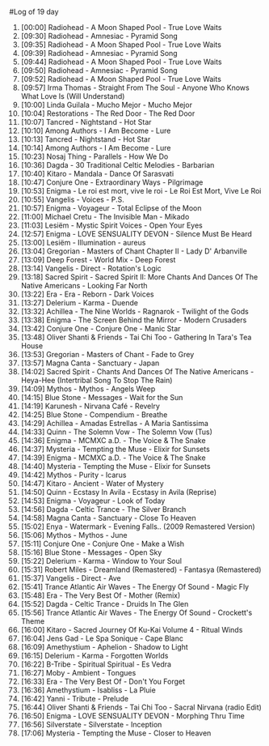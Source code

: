 #Log of 19 day

1. [00:00] Radiohead - A Moon Shaped Pool - True Love Waits
1. [09:30] Radiohead - Amnesiac - Pyramid Song
1. [09:35] Radiohead - A Moon Shaped Pool - True Love Waits
1. [09:39] Radiohead - Amnesiac - Pyramid Song
1. [09:44] Radiohead - A Moon Shaped Pool - True Love Waits
1. [09:50] Radiohead - Amnesiac - Pyramid Song
1. [09:52] Radiohead - A Moon Shaped Pool - True Love Waits
1. [09:57] Irma Thomas - Straight From The Soul - Anyone Who Knows What Love Is (Will Understand)
1. [10:00] Linda Guilala - Mucho Mejor - Mucho Mejor
1. [10:04] Restorations - The Red Door - The Red Door
1. [10:07] Tancred - Nightstand - Hot Star
1. [10:10] Among Authors - I Am Become - Lure
1. [10:13] Tancred - Nightstand - Hot Star
1. [10:14] Among Authors - I Am Become - Lure
1. [10:23] Nosaj Thing - Parallels - How We Do
1. [10:36] Dagda - 30 Traditional Celtic Melodies - Barbarian
1. [10:40] Kitaro - Mandala - Dance Of Sarasvati
1. [10:47] Conjure One - Extraordinary Ways - Pilgrimage
1. [10:53] Enigma - Le roi est mort, vive le roi - Le Roi Est Mort, Vive Le Roi
1. [10:55] Vangelis - Voices - P.S.
1. [10:57] Enigma - Voyageur - Total Eclipse of the Moon
1. [11:00] Michael Cretu - The Invisible Man - Mikado
1. [11:03] Lesiëm - Mystic Spirit Voices - Open Your Eyes
1. [12:57] Enigma - LOVE SENSUALITY DEVON - Silence Must Be Heard
1. [13:00] Lesiëm - Illumination - aureus
1. [13:04] Gregorian - Masters of Chant Chapter II - Lady D' Arbanville
1. [13:09] Deep Forest - World Mix - Deep Forest
1. [13:14] Vangelis - Direct - Rotation's Logic
1. [13:18] Sacred Spirit - Sacred Spirit II: More Chants And Dances Of The Native Americans - Looking Far North
1. [13:22] Era - Era - Reborn - Dark Voices
1. [13:27] Delerium - Karma - Duende
1. [13:32] Achillea - The Nine Worlds - Ragnarok - Twilight of the Gods
1. [13:38] Enigma - The Screen Behind the Mirror - Modern Crusaders
1. [13:42] Conjure One - Conjure One - Manic Star
1. [13:48] Oliver Shanti & Friends - Tai Chi Too - Gathering In Tara's Tea House
1. [13:53] Gregorian - Masters of Chant - Fade to Grey
1. [13:57] Magna Canta - Sanctuary - Japan
1. [14:02] Sacred Spirit - Chants And Dances Of The Native Americans - Heya-Hee (Intertribal Song To Stop The Rain)
1. [14:09] Mythos - Mythos - Angels Weep
1. [14:15] Blue Stone - Messages - Wait for the Sun
1. [14:19] Karunesh - Nirvana Café - Revelry
1. [14:25] Blue Stone - Compendium - Breathe
1. [14:29] Achillea - Amadas Estrellas - A Maria Santissima
1. [14:33] Quinn - The Solemn Vow - The Solemn Vow (Tus)
1. [14:36] Enigma - MCMXC a.D. - The Voice & The Snake
1. [14:37] Mysteria - Tempting the Muse - Elixir for Sunsets
1. [14:39] Enigma - MCMXC a.D. - The Voice & The Snake
1. [14:40] Mysteria - Tempting the Muse - Elixir for Sunsets
1. [14:42] Mythos - Purity - Icarus
1. [14:47] Kitaro - Ancient - Water of Mystery
1. [14:50] Quinn - Ecstasy In Avila - Ecstasy in Avila (Reprise)
1. [14:53] Enigma - Voyageur - Look of Today
1. [14:56] Dagda - Celtic Trance - The Silver Branch
1. [14:58] Magna Canta - Sanctuary - Close To Heaven
1. [15:02] Enya - Watermark - Evening Falls.. (2009 Remastered Version)
1. [15:06] Mythos - Mythos - June
1. [15:11] Conjure One - Conjure One - Make a Wish
1. [15:16] Blue Stone - Messages - Open Sky
1. [15:22] Delerium - Karma - Window to Your Soul
1. [15:31] Robert Miles - Dreamland (Remastered) - Fantasya (Remastered)
1. [15:37] Vangelis - Direct - Ave
1. [15:41] Trance Atlantic Air Waves - The Energy Of Sound - Magic Fly
1. [15:48] Era - The Very Best Of - Mother (Remix)
1. [15:52] Dagda - Celtic Trance - Druids In The Glen
1. [15:56] Trance Atlantic Air Waves - The Energy Of Sound - Crockett's Theme
1. [16:00] Kitaro - Sacred Journey Of Ku-Kai Volume 4 - Ritual Winds
1. [16:04] Jens Gad - Le Spa Sonique - Cape Blanc
1. [16:09] Amethystium - Aphelion - Shadow to Light
1. [16:15] Delerium - Karma - Forgotten Worlds
1. [16:22] B-Tribe - Spiritual Spiritual - Es Vedra
1. [16:27] Moby - Ambient - Tongues
1. [16:33] Era - The Very Best Of - Don't You Forget
1. [16:36] Amethystium - Isabliss - La Pluie
1. [16:42] Yanni - Tribute - Prelude
1. [16:44] Oliver Shanti & Friends - Tai Chi Too - Sacral Nirvana (radio Edit)
1. [16:50] Enigma - LOVE SENSUALITY DEVON - Morphing Thru Time
1. [16:56] Silverstate - Silverstate - Inception
1. [17:06] Mysteria - Tempting the Muse - Closer to Heaven
